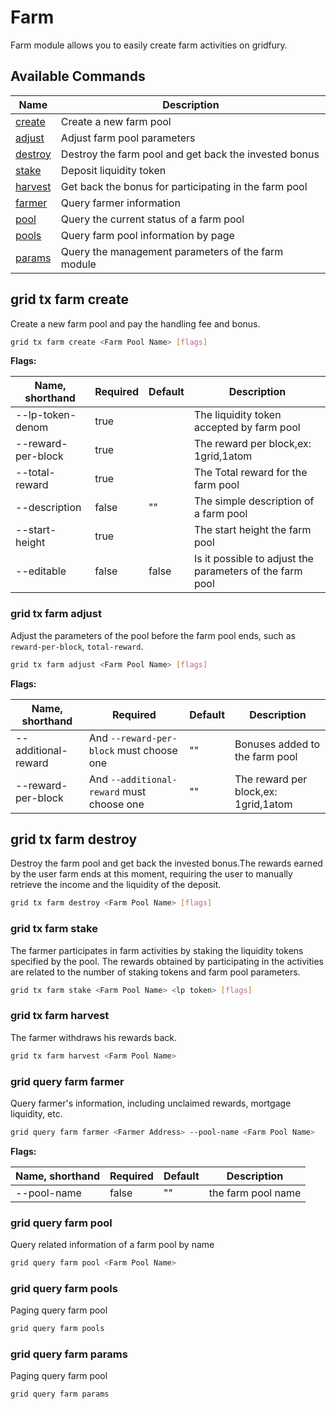# Farm

Farm module allows you to easily create farm activities on gridfury.

## Available Commands

| Name                              | Description                                           |
| --------------------------------- | ----------------------------------------------------- |
| [create](#grid-tx-farm-create)    | Create a new farm pool                                |
| [adjust](#grid-tx-farm-adjust)    | Adjust farm pool parameters                           |
| [destroy](#grid-tx-farm-destroy)  | Destroy the farm pool and get back the invested bonus |
| [stake](#grid-tx-farm-stake)      | Deposit liquidity token                               |
| [harvest](#grid-tx-farm-harvest)  | Get back the bonus for participating in the farm pool |
| [farmer](#grid-query-farm-farmer) | Query farmer information                              |
| [pool](#grid-query-farm-pool)     | Query the current status of a farm pool               |
| [pools](#grid-query-farm-pools)   | Query farm pool information by page                   |
| [params](#grid-query-farm-params) | Query the management parameters of the farm module    |

## grid tx farm create

Create a new farm pool and pay the handling fee and bonus.

```bash
grid tx farm create <Farm Pool Name> [flags]
```

**Flags:**

| Name, shorthand    | Required | Default | Description                                              |
| ------------------ | -------- | ------- | -------------------------------------------------------- |
| --lp-token-denom   | true     |         | The liquidity token accepted by farm pool                |
| --reward-per-block | true     |         | The reward per block,ex: 1grid,1atom                     |
| --total-reward     | true     |         | The Total reward for the farm pool                       |
| --description      | false    | ""      | The simple description of a farm pool                    |
| --start-height     | true     |         | The start height the farm pool                           |
| --editable         | false    | false   | Is it possible to adjust the parameters of the farm pool |

### grid tx farm adjust

Adjust the parameters of the pool before the farm pool ends, such as `reward-per-block`, `total-reward`.

```bash
grid tx farm adjust <Farm Pool Name> [flags]
```

**Flags:**

| Name, shorthand     | Required                                  | Default | Description                          |
| ------------------- | ----------------------------------------- | ------- | ------------------------------------ |
| --additional-reward | And `--reward-per-block` must choose one  | ""      | Bonuses added to the farm pool       |
| --reward-per-block  | And `--additional-reward` must choose one | ""      | The reward per block,ex: 1grid,1atom |

## grid tx farm destroy

Destroy the farm pool and get back the invested bonus.The rewards earned by the user farm ends at this moment, requiring the user to manually retrieve the income and the liquidity of the deposit.

```bash
grid tx farm destroy <Farm Pool Name> [flags]
```

### grid tx farm stake

The farmer participates in farm activities by staking the liquidity tokens specified by the pool. The rewards obtained by participating in the activities are related to the number of staking tokens and farm pool parameters.

```bash
grid tx farm stake <Farm Pool Name> <lp token> [flags]
```

### grid tx farm harvest

The farmer withdraws his rewards back.

```bash
grid tx farm harvest <Farm Pool Name>
```

### grid query farm farmer

Query farmer's information, including unclaimed rewards, mortgage liquidity, etc.

```bash
grid query farm farmer <Farmer Address> --pool-name <Farm Pool Name>
```

**Flags:**

| Name, shorthand | Required | Default | Description        |
| --------------- | -------- | ------- | ------------------ |
| --pool-name     | false    | ""      | the farm pool name |

### grid query farm pool

Query related information of a farm pool by name

```bash
grid query farm pool <Farm Pool Name>
```

### grid query farm pools

Paging query farm pool

```bash
grid query farm pools
```

### grid query farm params

Paging query farm pool

```bash
grid query farm params
```
